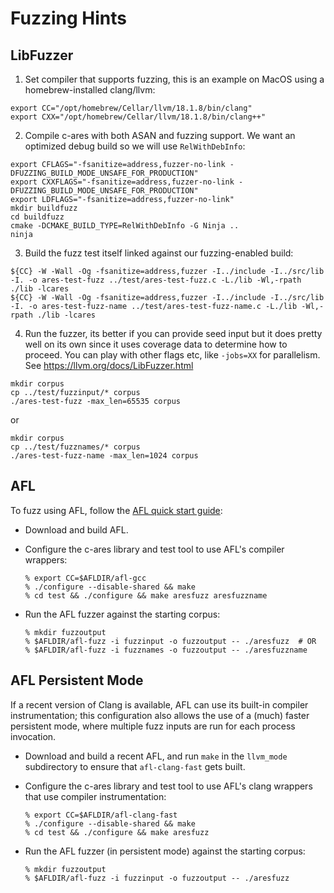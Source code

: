 # Fuzzing Hints

## LibFuzzer

1. Set compiler that supports fuzzing, this is an example on MacOS using
   a homebrew-installed clang/llvm:
```
export CC="/opt/homebrew/Cellar/llvm/18.1.8/bin/clang"
export CXX="/opt/homebrew/Cellar/llvm/18.1.8/bin/clang++"
```

2. Compile c-ares with both ASAN and fuzzing support.  We want an optimized
   debug build so we will use `RelWithDebInfo`:
```
export CFLAGS="-fsanitize=address,fuzzer-no-link -DFUZZING_BUILD_MODE_UNSAFE_FOR_PRODUCTION"
export CXXFLAGS="-fsanitize=address,fuzzer-no-link -DFUZZING_BUILD_MODE_UNSAFE_FOR_PRODUCTION"
export LDFLAGS="-fsanitize=address,fuzzer-no-link"
mkdir buildfuzz
cd buildfuzz
cmake -DCMAKE_BUILD_TYPE=RelWithDebInfo -G Ninja ..
ninja
```

3. Build the fuzz test itself linked against our fuzzing-enabled build:
```
${CC} -W -Wall -Og -fsanitize=address,fuzzer -I../include -I../src/lib -I. -o ares-test-fuzz ../test/ares-test-fuzz.c -L./lib -Wl,-rpath ./lib -lcares
${CC} -W -Wall -Og -fsanitize=address,fuzzer -I../include -I../src/lib -I. -o ares-test-fuzz-name ../test/ares-test-fuzz-name.c -L./lib -Wl,-rpath ./lib -lcares
```

4. Run the fuzzer, its better if you can provide seed input but it does pretty
   well on its own since it uses coverage data to determine how to proceed.
   You can play with other flags etc, like `-jobs=XX` for parallelism.  See
   https://llvm.org/docs/LibFuzzer.html
```
mkdir corpus
cp ../test/fuzzinput/* corpus
./ares-test-fuzz -max_len=65535 corpus
```
or
```
mkdir corpus
cp ../test/fuzznames/* corpus
./ares-test-fuzz-name -max_len=1024 corpus
```


## AFL

To fuzz using AFL, follow the
[AFL quick start guide](http://lcamtuf.coredump.cx/afl/QuickStartGuide.txt):

 - Download and build AFL.
 - Configure the c-ares library and test tool to use AFL's compiler wrappers:

   ```console
   % export CC=$AFLDIR/afl-gcc
   % ./configure --disable-shared && make
   % cd test && ./configure && make aresfuzz aresfuzzname
   ```

 - Run the AFL fuzzer against the starting corpus:

   ```console
   % mkdir fuzzoutput
   % $AFLDIR/afl-fuzz -i fuzzinput -o fuzzoutput -- ./aresfuzz  # OR
   % $AFLDIR/afl-fuzz -i fuzznames -o fuzzoutput -- ./aresfuzzname
   ```

## AFL Persistent Mode

If a recent version of Clang is available, AFL can use its built-in compiler
instrumentation; this configuration also allows the use of a (much) faster
persistent mode, where multiple fuzz inputs are run for each process invocation.

 - Download and build a recent AFL, and run `make` in the `llvm_mode`
   subdirectory to ensure that `afl-clang-fast` gets built.
 - Configure the c-ares library and test tool to use AFL's clang wrappers that
   use compiler instrumentation:

   ```console
   % export CC=$AFLDIR/afl-clang-fast
   % ./configure --disable-shared && make
   % cd test && ./configure && make aresfuzz
   ```

 - Run the AFL fuzzer (in persistent mode) against the starting corpus:

   ```console
   % mkdir fuzzoutput
   % $AFLDIR/afl-fuzz -i fuzzinput -o fuzzoutput -- ./aresfuzz
   ```
